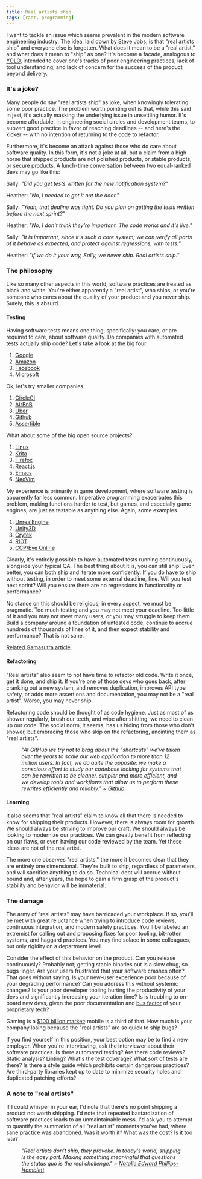 ```yaml
---
title: Real artists ship
tags: [rant, programming]
---
```


I want to tackle an issue which seems prevalent in the modern software
engineering industry. The idea, laid down by [Steve
Jobs](http://www.folklore.org/StoryView.py?story=Real_Artists_Ship.txt), is that
"real artists ship" and everyone else is forgotten. What does it mean to be a
"real artist," and what does it mean to "ship" as one? It's become a facade,
analogous to [YOLO](http://www.urbandictionary.com/define.php?term=Yolo),
intended to cover one's tracks of poor engineering practices, lack of tool
understanding, and lack of concern for the success of the product beyond
delivery.

### It's a joke?
Many people do say "real artists ship" as joke, when knowingly tolerating some
poor practice. The problem worth pointing out is that, while this said in jest,
it's actually masking the underlying issue in unsettling humor. It's become
affordable, in engineering social circles and development teams, to subvert good
practice in favor of reaching deadlines -- and here's the kicker -- with no
intention of returning to the code to refactor.

Furthermore, it's become an attack against those who do care about software
quality. In this form, it's not a joke at all, but a claim from a high horse
that shipped products are not polished products, or stable products, or secure
products. A lunch-time conversation between two equal-ranked devs may go like
this:

Sally: *"Did you get tests written for the new notification system?"*

Heather: *"No, I needed to get it out the door."*

Sally: *"Yeah, that dealine was tight. Do you plan on getting the tests written
before the next sprint?"*

Heather: *"No, I don't think they're important. The code works and it's live."*

Sally: *"It is important, since it's such a core system; we can verify all parts
of it behave as expected, and protect against regressions, with tests."*

Heather: *"If we do it your way, Sally, we never ship. Real artists ship."*

### The philosophy
Like so many other aspects in this world, software practices are treated as
black and white. You're either apparently a "real artist", who ships, or you're
someone who cares about the quality of your product and you never ship. Surely,
this is absurd.

#### Testing
Having software tests means one thing, specifically: you care, or are required
to care, about software quality. Do companies with automated tests actually ship
code? Let's take a look at the big four.

1. [Google](https://testing.googleblog.com/2011/01/how-google-tests-software.html)
2. [Amazon](http://www.zdnet.com/article/how-amazon-handles-a-new-software-deployment-every-second/)
3. [Facebook](https://youtu.be/OJ94KqmsxiI?t=1393)
4. [Microsoft](https://blogs.msdn.microsoft.com/microsoft_press/2009/02/13/new-book-how-we-test-software-at-microsoft/)

Ok, let's try smaller companies.

1. [CircleCI](https://circleci.com/blog/rewriting-your-test-suite-in-clojure-in-24-hours/)
2. [AirBnB](http://airbnb.io/enzyme/)
3. [Uber](https://eng.uber.com/tech-stack-part-one/)
4. [Github](http://githubengineering.com/move-fast/)
5. [Assertible](https://assertible.com/blog/test-every-single-api-deployment)

What about some of the big open source projects?

1. [Linux](https://linux-test-project.github.io/)
2. [Krita](https://community.kde.org/Krita/Docs/Unittests_in_Krita)
3. [Firefox](https://developer.mozilla.org/en-US/docs/Mozilla/QA/Automated_testing)
4. [React.js](https://facebook.github.io/react/docs/test-utils.html)
5. [Emacs](https://www.emacswiki.org/emacs/UnitTesting)
6. [NeoVim](https://github.com/neovim/neovim/wiki/Unit-tests)

My experience is primarily in game development, where software testing is
apparently far less common. Imperative programming exacerbates this
problem, making functions harder to test, but games, and especially game
engines, are just as testable as anything else. Again, some examples.

1. [UnrealEngine](https://docs.unrealengine.com/latest/INT/Programming/Automation/index.html)
2. [Unity3D](https://unity3d.com/unity/qa/test-suites)
3. [Crytek](http://www.crytek.com/cryengine/cryengine3/presentations/aaa-automated-testing-for-aaa-games)
4. [RIOT](https://engineering.riotgames.com/news/automated-testing-league-legends)
5. [CCP/Eve Online](https://community.eveonline.com/news/dev-blogs/eve-probe/)

Clearly, it's entirely possible to have automated tests running continuously,
alongside your typical QA. The best thing about it is, you can still ship! Even
better, you can both ship and iterate more confidently. If you do have to ship
without testing, in order to meet some external deadline, fine. Will you test
next sprint? Will you ensure there are no regressions in functionality or
performance?

No stance on this should be religious; in every aspect, we must be pragmatic.
Too much testing and you may not meet your deadline. Too little of it and you
may not meet many users, or you may struggle to keep them. Build a company
around a foundation of untested code, continue to accrue hundreds of thousands
of lines of it, and then expect stability and performance? That is not sane.

[Related Gamasutra article](http://www.gamasutra.com/view/feature/130682/automated_tests_and_continuous_.php).

#### Refactoring
"Real artists" also seem to not have time to refactor old code. Write it once, get
it done, and ship it. If you're one of those devs who goes back, after cranking
out a new system, and removes duplication, improves API type safety, or adds
more assertions and documentation, you may not be a "real artist". Worse, you may
never ship.

Refactoring code should be thought of as code hygiene. Just as most of us shower
regularly, brush our teeth, and wipe after shitting, we need to clean up our
code. The social norm, it seems, has us hiding from those who don't shower, but
embracing those who skip on the refactoring, anointing them as "real artists".

<figure><figcaption style="font-style: italic;">
"At GitHub we try not to brag about the “shortcuts” we’ve taken over the
years to scale our web application to more than 12 million users. In fact,
we do quite the opposite: we make a conscious effort to study our codebase
looking for systems that can be rewritten to be cleaner, simpler and more
efficient, and we develop tools and workflows that allow us to perform these
rewrites efficiently and reliably." ~ <a href="http://githubengineering.com/move-fast/">Github</a>
</figcaption></figure>

#### Learning
It also seems that "real artists" claim to know all that there is needed to know
for shipping their products. However, there is always room for growth. We should
always be striving to improve our craft. We should always be looking to
modernize our practices. We can greatly benefit from reflecting on our flaws, or
even having our code reviewed by the team. Yet these ideas are not of the real
artist.

The more one observes "real artists," the more it becomes clear that they are
entirely one dimensional. They're built to ship, regardless of parameters, and
will sacrifice anything to do so. Technical debt will accrue without bound and,
after years, the hope to gain a firm grasp of the product's stability and
behavior will be immaterial.

### The damage
The army of "real artists" may have barricaded your workplace. If so, you'll be
met with great reluctance when trying to introduce code reviews, continuous
integration, and modern safety practices. You'll be labeled an extremist for
calling out and proposing fixes for poor tooling, bit-rotten systems, and
haggard practices. You may find solace in some colleagues, but only rigidity on
a department level.

Consider the effect of this behavior on the product. Can you release
continuously? Probably not; getting stable binaries out is a slow chug, so bugs
linger. Are your users frustrated that your software crashes often? That goes
without saying. Is your new-user experience poor because of your degrading
performance? Can you address this without systemic changes? Is your poor
developer tooling hurting the productivity of your devs and significantly
increasing your iteration time?  Is is troubling to on-board new devs, given the
poor documentation and [bus factor](https://en.wikipedia.org/wiki/Bus_factor) of
your proprietary tech?

Gaming is a [$100 billion
market](https://newzoo.com/insights/articles/global-games-market-reaches-99-6-billion-2016-mobile-generating-37/);
mobile is a third of that. How much is your company losing because the "real
artists" are so quick to ship bugs?

If you find yourself in this position, your
best option may be to find a new employer. When you're interviewing, ask the
interviewer about their software practices. Is there automated testing? Are
there code reviews? Static analysis? Linting? What's the test coverage? What
sort of tests are there? Is there a style guide which prohibits certain
dangerous practices? Are third-party libraries kept up to date to minimize
security holes and duplicated patching efforts?

### A note to "real artists"
If I could whisper in your ear, I'd note that there's no point shipping a
product not worth shipping. I'd note that repeated bastardization of software
practices leads to an unmaintainable mess. I'd ask you to attempt to quantify
the summation of all "real artist" moments you've had, where sane practice was
abandoned. Was it worth it? What was the cost? Is it too late?

<figure><figcaption style="font-style: italic;">
"Real artists don't ship, they provoke. In today's world, shipping is the easy
part. Making something meaningful that questions the status quo is the real
challenge." ~ <a href="https://www.quora.com/What-does-real-artists-ship-mean-to-you/answer/Natalie-Edward-Phillips-Hamblett">Natalie Edward Phillips-Hamblett</a>
</figcaption></figure>
